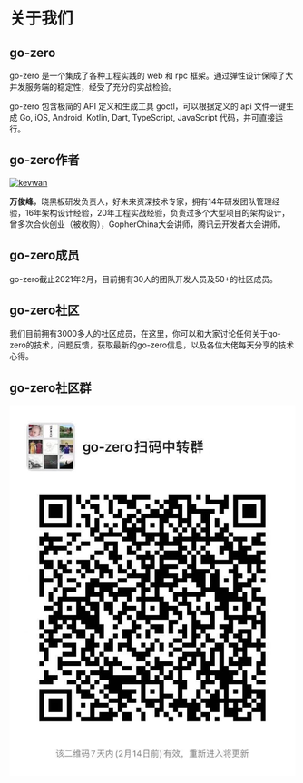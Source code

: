 # 关于我们

## go-zero
go-zero 是一个集成了各种工程实践的 web 和 rpc 框架。通过弹性设计保障了大并发服务端的稳定性，经受了充分的实战检验。

go-zero 包含极简的 API 定义和生成工具 goctl，可以根据定义的 api 文件一键生成 Go, iOS, Android, Kotlin, Dart, TypeScript, JavaScript 代码，并可直接运行。

## go-zero作者
[<img src="https://avatars.githubusercontent.com/u/1918356?s=460&u=3c40d5f0fc2d3db824b477ab3785db812ce331e1&v=4" width="80px" height="80px" alt="kevwan"/>](https://github.com/kevwan)

**万俊峰**，晓黑板研发负责人，好未来资深技术专家，拥有14年研发团队管理经验，16年架构设计经验，20年工程实战经验，负责过多个大型项目的架构设计，曾多次合伙创业（被收购），GopherChina大会讲师，腾讯云开发者大会讲师。

## go-zero成员
go-zero截止2021年2月，目前拥有30人的团队开发人员及50+的社区成员。

## go-zero社区
我们目前拥有3000多人的社区成员，在这里，你可以和大家讨论任何关于go-zero的技术，问题反馈，获取最新的go-zero信息，以及各位大佬每天分享的技术心得。

## go-zero社区群
![社区群](./resource/qun.jpeg)
